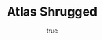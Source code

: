 ---
title: "Atlas Shrugged"
bookCover: "/assets/book-covers/atlas-shrugged.jpg"
slug: "atlas-shrugged"
bookAuthor: "Ayn Rand"
rating: 10
done: false
tags: []
detailedNotes: false
amazonLink: ""
author:
  name: Rico Trebeljahr
  picture: "/assets/blog/profile.jpeg"
---